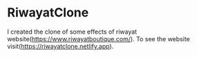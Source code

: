 # RiwayatClone
I created the clone of some effects of  riwayat website(https://www.riwayatboutique.com/). To see the website visit(https://riwayatclone.netlify.app).
